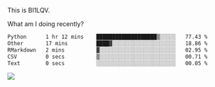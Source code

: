 This is BI1LQV.

What am I doing recently?

<!--START_SECTION:waka-->

```txt
Python      1 hr 12 mins    ███████████████████▒░░░░░   77.43 %
Other       17 mins         ████▓░░░░░░░░░░░░░░░░░░░░   18.86 %
RMarkdown   2 mins          ▓░░░░░░░░░░░░░░░░░░░░░░░░   02.95 %
CSV         0 secs          ▒░░░░░░░░░░░░░░░░░░░░░░░░   00.71 %
Text        0 secs          ░░░░░░░░░░░░░░░░░░░░░░░░░   00.05 %
```

<!--END_SECTION:waka-->

<img src="https://github-readme-stats.vercel.app/api?username=bi1lqv&show_icons=true&count_private=true">
